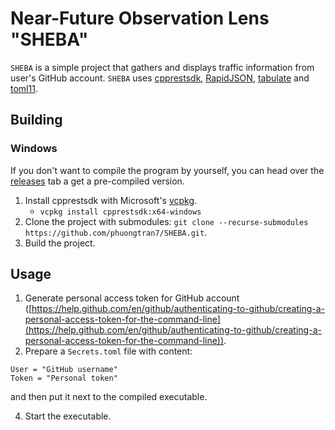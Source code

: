 # Near-Future Observation Lens "SHEBA"

`SHEBA` is a simple project that gathers and displays traffic information from user's GitHub account. `SHEBA` uses [cpprestsdk](https://github.com/Microsoft/cpprestsdk), [RapidJSON](https://github.com/Tencent/rapidjson), [tabulate](https://github.com/p-ranav/tabulate) and [toml11](https://github.com/ToruNiina/toml11).

## Building
### Windows

If you don't want to compile the program by yourself, you can head over the [releases](https://github.com/phuongtran7/SHEBA/releases) tab a get a pre-compiled version.

1. Install cpprestsdk with Microsoft's <a href="https://github.com/Microsoft/vcpkg">vcpkg</a>.
    * `vcpkg install cpprestsdk:x64-windows`
2. Clone the project with submodules: `git clone --recurse-submodules https://github.com/phuongtran7/SHEBA.git`.
3. Build the project.

## Usage
1. Generate personal access token for GitHub account ([https://help.github.com/en/github/authenticating-to-github/creating-a-personal-access-token-for-the-command-line](https://help.github.com/en/github/authenticating-to-github/creating-a-personal-access-token-for-the-command-line)).
2. Prepare a `Secrets.toml` file with content:
```
User = "GitHub username"
Token = "Personal token"
```
and then put it next to the compiled executable.

4. Start the executable.